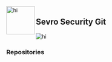 
<img src="images/ss_icon.ico" alt="hi" class="inline" align="left" height=75 length=75 />

## Sevro Security Git

<img src="images/ss_icon.ico" alt="hi" class="inline"/>

### Repositories
